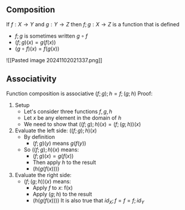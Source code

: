 ## Composition
If $f: X \to Y$ and $g:Y\to Z$  then $f;g:X\to Z$ is a function that is defined
- $f;g$ is sometimes written  $g \circ f$
- $(f;g)(x) = g(f(x))$
- $(g \circ f)(x) = f(g(x))$

![[Pasted image 20241102021337.png]]
## Associativity
Function composition is associative $(f;g);h = f;(g;h)$
Proof:
1. Setup
	- Let's consider three functions $f,g,h$
	- Let $x$ be any element in the domain of $h$
	- We need to show that $((f;g);h)(x) = (f;(g;h))(x)$
2. Evaluate the left side: $((f;g);h)(x)$ 
	- By definition
		- $(f;g)(y)~\text{means}~ g(f(y))$
	- So $((f;g);h)(x)$ means:
		- $(f;g)(x) = g(f(x))$
		- Then apply $h$ to the result
		- $(h(g(f(x))))$
3. Evaluate the right side:
	- $(f;(g;h))(x)$ means:
		- Apply $f$ to $x$: f(x)
		- Apply $(g;h)$ to the result
		- $(h(g(f(x))))$
It is also true that $id_{X};f = f = f;id_{Y}$
